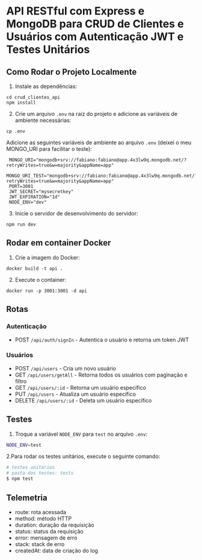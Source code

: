 # API RESTful com Express e MongoDB para CRUD de Clientes e Usuários com Autenticação JWT e Testes Unitários

## Como Rodar o Projeto Localmente

1. Instale as dependências:

```
cd crud_clientes_api
npm install
```

2. Crie um arquivo `.env` na raiz do projeto e adicione as variáveis de ambiente necessárias:

```
cp .env
```

Adicione as seguintes variáveis de ambiente ao arquivo `.env` (deixei o meu MONGO_URI para facilitar o teste):

```
 MONGO_URI="mongodb+srv://fabiano:fabiano@app.4x3lw9q.mongodb.net/?retryWrites=true&w=majority&appName=app"
 MONGO_URI_TEST="mongodb+srv://fabiano:fabiano@app.4x3lw9q.mongodb.net/?retryWrites=true&w=majority&appName=app"
 PORT=3001
 JWT_SECRET="mysecretkey"
 JWT_EXPIRATION="1d"
 NODE_ENV="dev"
```

3. Inicie o servidor de desenvolvimento do servidor:

```
npm run dev
```

## Rodar em container Docker

1. Crie a imagem do Docker:

```
docker build -t api .
```

2. Execute o container:

```
docker run -p 3001:3001 -d api
```

## Rotas

### Autenticação

- POST `/api/auth/signIn` - Autentica o usuário e retorna um token JWT

### Usuários

- POST `/api/users` - Cria um novo usuário
- GET `/api/users/getAll` - Retorna todos os usuários com paginação e filtro
- GET `/api/users/:id` - Retorna um usuário específico
- PUT `/api/users` - Atualiza um usuário específico
- DELETE `/api/users/:id` - Deleta um usuário específico

## Testes

1. Troque a variável `NODE_ENV` para `test` no arquivo `.env`:

```bash
NODE_ENV=test
```

2.Para rodar os testes unitários, execute o seguinte comando:

```bash
# testes unitários
# pasta dos testes: tests
$ npm test
```

## Telemetria

- route: rota acessada
- method: método HTTP
- duration: duração da requisição
- status: status da requisição
- error: mensagem de erro
- stack: stack de erro
- createdAt: data de criação do log